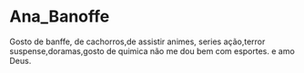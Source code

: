 # Ana_Banoffe
Gosto de banffe, de cachorros,de assistir animes, series ação,terror suspense,doramas,gosto de quimica não me dou bem com esportes. e amo 
Deus.
